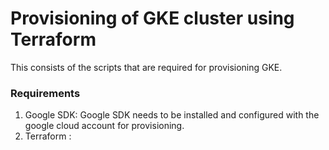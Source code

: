 # Provisioning of GKE cluster using Terraform
This consists of the scripts that are required for provisioning GKE.

### Requirements
1. Google SDK: Google SDK needs to be installed and configured with the google cloud account for provisioning.
2. Terraform : 

